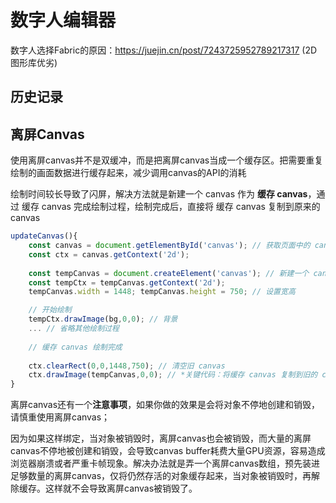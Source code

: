 
# 数字人编辑器

数字人选择Fabric的原因：https://juejin.cn/post/7243725952789217317  (2D图形库优劣)

## 历史记录

## 离屏Canvas

使用离屏canvas并不是双缓冲，而是把离屏canvas当成一个缓存区。把需要重复绘制的画面数据进行缓存起来，减少调用canvas的API的消耗

绘制时间较长导致了闪屏，解决方法就是新建一个 canvas 作为 **缓存 canvas**，通过 缓存 canvas 完成绘制过程，绘制完成后，直接将 缓存 canvas 复制到原来的 canvas
```js
updateCanvas(){
    const canvas = document.getElementById('canvas'); // 获取页面中的 canvas
    const ctx = canvas.getContext('2d');
    
    const tempCanvas = document.createElement('canvas'); // 新建一个 canvas 作为缓存 canvas
    const tempCtx = tempCanvas.getContext('2d');
    tempCanvas.width = 1448; tempCanvas.height = 750; // 设置宽高

    // 开始绘制
    tempCtx.drawImage(bg,0,0); // 背景
    ... // 省略其他绘制过程
    
    // 缓存 canvas 绘制完成
    
    ctx.clearRect(0,0,1448,750); // 清空旧 canvas
    ctx.drawImage(tempCanvas,0,0); // *关键代码：将缓存 canvas 复制到旧的 canvas
}
```

离屏canvas还有一个**注意事项**，如果你做的效果是会将对象不停地创建和销毁，请慎重使用离屏canvas；

因为如果这样绑定，当对象被销毁时，离屏canvas也会被销毁，而大量的离屏canvas不停地被创建和销毁，会导致canvas buffer耗费大量GPU资源，容易造成浏览器崩溃或者严重卡帧现象。解决办法就是弄一个离屏canvas数组，预先装进足够数量的离屏canvas，仅将仍然存活的对象缓存起来，当对象被销毁时，再解除缓存。这样就不会导致离屏canvas被销毁了。